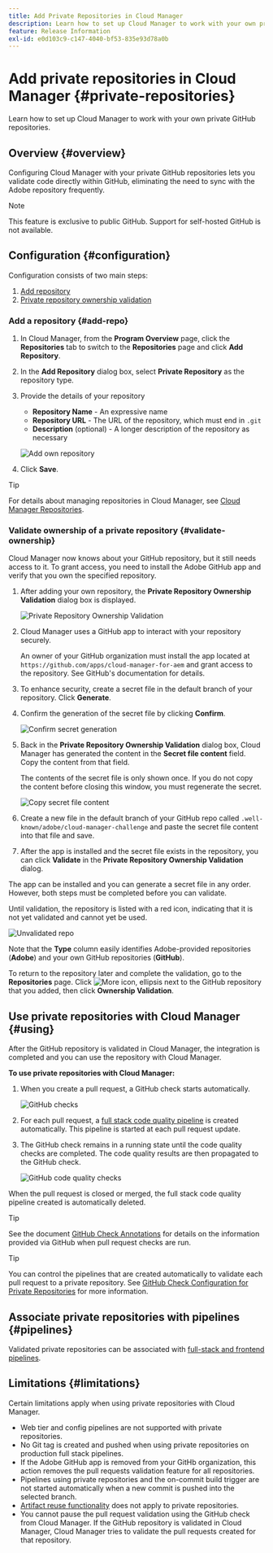 ```yaml
---
title: Add Private Repositories in Cloud Manager
description: Learn how to set up Cloud Manager to work with your own private GitHub repositories.
feature: Release Information
exl-id: e0d103c9-c147-4040-bf53-835e93d78a0b
---
```


# Add private repositories in Cloud Manager {#private-repositories}

Learn how to set up Cloud Manager to work with your own private GitHub repositories.

## Overview {#overview}

Configuring Cloud Manager with your private GitHub repositories lets you validate code directly within GitHub, eliminating the need to sync with the Adobe repository frequently.

>[!NOTE]
>
>This feature is exclusive to public GitHub. Support for self-hosted GitHub is not available.

## Configuration {#configuration}

Configuration consists of two main steps:

1. [Add repository](#add-repo)
1. [Private repository ownership validation](#validate-ownership)



### Add a repository {#add-repo}

1. In Cloud Manager, from the **Program Overview** page, click the **Repositories** tab to switch to the **Repositories** page and click **Add Repository**.

1. In the **Add Repository** dialog box, select **Private Repository** as the repository type.

1. Provide the details of your repository

   * **Repository Name** - An expressive name
   * **Repository URL** - The URL of the repository, which must end in `.git`
   * **Description** (optional) - A longer description of the repository as necessary

   ![Add own repository](/help/assets/repositories/add-own-github.png)

1. Click **Save**.

>[!TIP]
>
>For details about managing repositories in Cloud Manager, see [Cloud Manager Repositories](/help/managing-code/managing-repositories.md).



### Validate ownership of a private repository {#validate-ownership}

Cloud Manager now knows about your GitHub repository, but it still needs access to it. To grant access, you need to install the Adobe GitHub app and verify that you own the specified repository.

1. After adding your own repository, the **Private Repository Ownership Validation** dialog box is displayed.

   ![Private Repository Ownership Validation](/help/assets/repositories/private-repo-validate.png)

1. Cloud Manager uses a GitHub app to interact with your repository securely.

   An owner of your GitHub organization must install the app located at `https://github.com/apps/cloud-manager-for-aem` and grant access to the repository. See GitHub's documentation for details.

1. To enhance security, create a secret file in the default branch of your repository. Click **Generate**.

1. Confirm the generation of the secret file by clicking **Confirm**.

    ![Confirm secret generation](/help/assets/repositories/confirm-generation.png)

1. Back in the **Private Repository Ownership Validation** dialog box, Cloud Manager has generated the content in the **Secret file content** field. Copy the content from that field.

    The contents of the secret file is only shown once. If you do not copy the content before closing this window, you must regenerate the secret.

    ![Copy secret file content](/help/assets/repositories/new-secret.png)

1. Create a new file in the default branch of your GitHub repo called `.well-known/adobe/cloud-manager-challenge` and paste the secret file content into that file and save.

1. After the app is installed and the secret file exists in the repository, you can click **Validate** in the **Private Repository Ownership Validation** dialog.

The app can be installed and you can generate a secret file in any order. However, both steps must be completed before you can validate.

Until validation, the repository is listed with a red icon, indicating that it is not yet validated and cannot yet be used.

![Unvalidated repo](/help/assets/repositories/unvalidated-repo.png)

Note that the **Type** column easily identifies Adobe-provided repositories (**Adobe**) and your own GitHub repositories (**GitHub**).

To return to the repository later and complete the validation, go to the **Repositories** page. Click ![More icon, ellipsis](https://spectrum.adobe.com/static/icons/workflow_18/Smock_More_18_N.svg) next to the GitHub repository that you added, then click **Ownership Validation**.


## Use private repositories with Cloud Manager {#using}

After the GitHub repository is validated in Cloud Manager, the integration is completed and you can use the repository with Cloud Manager.

**To use private repositories with Cloud Manager:**

1. When you create a pull request, a GitHub check starts automatically.

    ![GitHub checks](/help/assets/repositories/github-checks.png)

1. For each pull request, a [full stack code quality pipeline](/help/using/managing-pipelines.md) is created automatically. This pipeline is started at each pull request update.

1. The GitHub check remains in a running state until the code quality checks are completed. The code quality results are then propagated to the GitHub check.

    ![GitHub code quality checks](/help/assets/repositories/github-code-quality.png)

When the pull request is closed or merged, the full stack code quality pipeline created is automatically deleted.

>[!TIP]
>
>See the document [GitHub Check Annotations](github-annotations.md) for details on the information provided via GitHub when pull request checks are run.

>[!TIP]
>
>You can control the pipelines that are created automatically to validate each pull request to a private repository. See [GitHub Check Configuration for Private Repositories](github-check-config.md) for more information.



## Associate private repositories with pipelines {#pipelines}

Validated private repositories can be associated with [full-stack and frontend pipelines](/help/overview/ci-cd-pipelines.md).



## Limitations {#limitations}

Certain limitations apply when using private repositories with Cloud Manager.

* Web tier and config pipelines are not supported with private repositories.
* No Git tag is created and pushed when using private repositories on production full stack pipelines.
* If the Adobe GitHub app is removed from your GitHb organization, this action removes the pull requests validation feature for all repositories.
* Pipelines using private repositories and the on-commit build trigger are not started automatically when a new commit is pushed into the selected branch.
* [Artifact reuse functionality](/help/getting-started/project-setup.md#build-artifact-reuse) does not apply to private repositories.
* You cannot pause the pull request validation using the GitHub check from Cloud Manager. If the GitHub repository is validated in Cloud Manager, Cloud Manager tries to validate the pull requests created for that repository.
